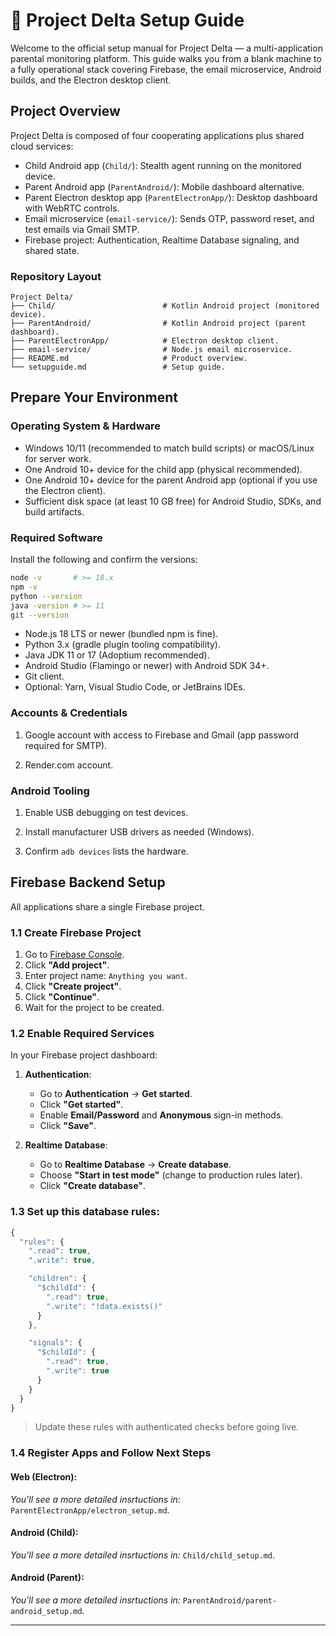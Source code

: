# 🚀 Project Delta Setup Guide

Welcome to the official setup manual for Project Delta — a multi-application parental monitoring platform. This guide walks you from a blank machine to a fully operational stack covering Firebase, the email microservice, Android builds, and the Electron desktop client.

## Project Overview

Project Delta is composed of four cooperating applications plus shared cloud services:

- Child Android app (`Child/`): Stealth agent running on the monitored device.
- Parent Android app (`ParentAndroid/`): Mobile dashboard alternative.
- Parent Electron desktop app (`ParentElectronApp/`): Desktop dashboard with WebRTC controls.
- Email microservice (`email-service/`): Sends OTP, password reset, and test emails via Gmail SMTP.
- Firebase project: Authentication, Realtime Database signaling, and shared state.

### Repository Layout

```text
Project Delta/
├── Child/                        # Kotlin Android project (monitored device).
├── ParentAndroid/                # Kotlin Android project (parent dashboard).
├── ParentElectronApp/            # Electron desktop client.
├── email-service/                # Node.js email microservice.
├── README.md                     # Product overview.
└── setupguide.md                 # Setup guide.
```

## Prepare Your Environment

### Operating System & Hardware

- Windows 10/11 (recommended to match build scripts) or macOS/Linux for server work.
- One Android 10+ device for the child app (physical recommended).
- One Android 10+ device for the parent Android app (optional if you use the Electron client).
- Sufficient disk space (at least 10 GB free) for Android Studio, SDKs, and build artifacts.

### Required Software

Install the following and confirm the versions:

```bash
node -v       # >= 18.x
npm -v
python --version
java -version # >= 11
git --version
```

- Node.js 18 LTS or newer (bundled npm is fine).
- Python 3.x (gradle plugin tooling compatibility).
- Java JDK 11 or 17 (Adoptium recommended).
- Android Studio (Flamingo or newer) with Android SDK 34+.
- Git client.
- Optional: Yarn, Visual Studio Code, or JetBrains IDEs.

### Accounts & Credentials

1. Google account with access to Firebase and Gmail (app password required for SMTP).

2. Render.com account.

### Android Tooling

1. Enable USB debugging on test devices.

2. Install manufacturer USB drivers as needed (Windows).

3. Confirm `adb devices` lists the hardware.

## Firebase Backend Setup

All applications share a single Firebase project.

### 1.1 Create Firebase Project

1. Go to [Firebase Console](https://console.firebase.google.com/).
2. Click **"Add project"**.
3. Enter project name: `Anything you want`.
4. Click **"Create project"**.
5. Click **"Continue"**.
6. Wait for the project to be created.

### 1.2 Enable Required Services

In your Firebase project dashboard:

1. **Authentication**: 

   - Go to **Authentication** → **Get started**.
   - Click **"Get started"**.
   - Enable **Email/Password** and **Anonymous** sign-in methods.
   - Click **"Save"**.

2. **Realtime Database**:
   - Go to **Realtime Database** → **Create database**.
   - Choose **"Start in test mode"** (change to production rules later).
   - Click **"Create database"**.

### 1.3 Set up this database rules: 

```javascript
{
  "rules": {
    ".read": true,   
    ".write": true,  

    "children": {
      "$childId": {
        ".read": true,
        ".write": "!data.exists()"
      }
    },

    "signals": {
      "$childId": {
        ".read": true,
        ".write": true
      }
    }
  }
}
```

> Update these rules with authenticated checks before going live.

### 1.4 Register Apps and Follow Next Steps

#### Web (Electron):

*You'll see a more detailed insrtuctions in:* `ParentElectronApp/electron_setup.md`.

#### Android (Child):

*You'll see a more detailed insrtuctions in:* `Child/child_setup.md`.

#### Android (Parent):

*You'll see a more detailed insrtuctions in:* `ParentAndroid/parent-android_setup.md`.

---